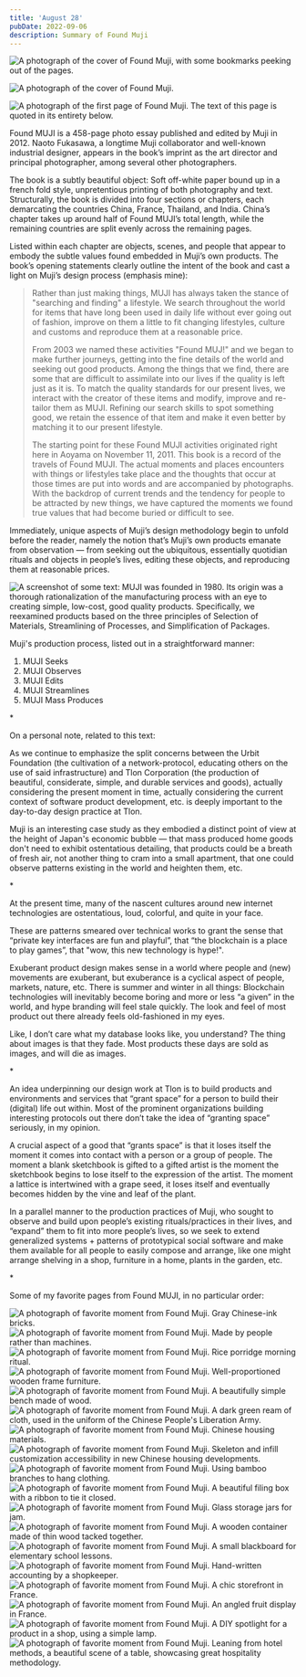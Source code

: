 ```yaml
---
title: 'August 28'
pubDate: 2022-09-06
description: Summary of Found Muji
---
```


![A photograph of the cover of Found Muji, with some bookmarks peeking out of the pages.](../../assets/220906/1.jpeg)

![A photograph of the cover of Found Muji.](../../assets/220906/2.jpeg)

![A photograph of the first page of Found Muji. The text of this page is quoted in its entirety below.](../../assets/220906/3.jpeg)

Found MUJI is a 458-page photo essay published and edited by Muji in 2012. Naoto Fukasawa, a longtime Muji collaborator and well-known industrial designer, appears in the book’s imprint as the art director and principal photographer, among several other photographers.

The book is a subtly beautiful object: Soft off-white paper bound up in a french fold style, unpretentious printing of both photography and text. Structurally, the book is divided into four sections or chapters, each demarcating the countries China, France, Thailand, and India. China’s chapter takes up around half of Found MUJI’s total length, while the remaining countries are split evenly across the remaining pages.

Listed within each chapter are objects, scenes, and people that appear to embody the subtle values found embedded in Muji’s own products. The book’s opening statements clearly outline the intent of the book and cast a light on Muji’s design process (emphasis mine):

> Rather than just making things, MUJI has always taken the stance of "searching and finding" a lifestyle. We search throughout the world for items that have long been used in daily life without ever going out of fashion, improve on them a little to fit changing lifestyles, culture and customs and reproduce them at a reasonable price.
>
> From 2003 we named these activities "Found MUJ!" and we began to make further journeys, getting into the fine details of the world and seeking out good products. Among the things that we find, there are some that are difficult to assimilate into our lives if the quality is left just as it is. To match the quality standards for our present lives, we interact with the creator of these items and modify, improve and re-tailor them as MUJI. Refining our search skills to spot something good, we retain the essence of that item and make it even better by matching it to our present lifestyle.
>
> The starting point for these Found MUJI activities originated right here in Aoyama on November 11, 2011. This book is a record of the travels of Found MUJI. The actual moments and places encounters with things or lifestyles take place and the thoughts that occur at those times are put into words and are accompanied by photographs. With the backdrop of current trends and the tendency for people to be attracted by new things, we have captured the moments we found true values that had become buried or difficult to see.

Immediately, unique aspects of Muji’s design methodology begin to unfold before the reader, namely the notion that’s Muji’s own products emanate from observation — from seeking out the ubiquitous, essentially quotidian rituals and objects in people’s lives, editing these objects, and reproducing them at reasonable prices.

![A screenshot of some text: MUJI was founded in 1980. Its origin was a thorough rationalization of the manufacturing process with an eye to creating simple, low-cost, good quality products. Specifically, we reexamined products based on the three principles of Selection of Materials, Streamlining of Processes, and Simplification of Packages.](../../assets/220906/5.png)

Muji's production process, listed out in a straightforward manner:

1. MUJI Seeks
2. MUJI Observes
3. MUJI Edits
4. MUJI Streamlines
5. MUJI Mass Produces

\*

On a personal note, related to this text:

As we continue to emphasize the split concerns between the Urbit Foundation (the cultivation of a network-protocol, educating others on the use of said infrastructure) and Tlon Corporation (the production of beautiful, considerate, simple, and durable services and goods), actually considering the present moment in time, actually considering the current context of software product development, etc. is deeply important to the day-to-day design practice at Tlon.

Muji is an interesting case study as they embodied a distinct point of view at the height of Japan's economic bubble — that mass produced home goods don't need to exhibit ostentatious detailing, that products could be a breath of fresh air, not another thing to cram into a small apartment, that one could observe patterns existing in the world and heighten them, etc.

\*

At the present time, many of the nascent cultures around new internet technologies are ostentatious, loud, colorful, and quite in your face.

These are patterns smeared over technical works to grant the sense that “private key interfaces are fun and playful”, that “the blockchain is a place to play games”, that "wow, this new technology is hype!".

Exuberant product design makes sense in a world where people and (new) movements are exuberant, but exuberance is a cyclical aspect of people, markets, nature, etc. There is summer and winter in all things: Blockchain technologies will inevitably become boring and more or less “a given” in the world, and hype branding will feel stale quickly. The look and feel of most product out there already feels old-fashioned in my eyes.

Like, I don’t care what my database looks like, you understand? The thing about images is that they fade. Most products these days are sold as images, and will die as images.

\*

An idea underpinning our design work at Tlon is to build products and environments and services that “grant space” for a person to build their (digital) life out within. Most of the prominent organizations building interesting protocols out there don’t take the idea of “granting space” seriously, in my opinion.

A crucial aspect of a good that “grants space” is that it loses itself the moment it comes into contact with a person or a group of people. The moment a blank sketchbook is gifted to a gifted artist is the moment the sketchbook begins to lose itself to the expression of the artist. The moment a lattice is intertwined with a grape seed, it loses itself and eventually becomes hidden by the vine and leaf of the plant.

In a parallel manner to the production practices of Muji, who sought to observe and build upon people’s existing rituals/practices in their lives, and “expand” them to fit into more people’s lives, so we seek to extend generalized systems + patterns of prototypical social software and make them available for all people to easily compose and arrange, like one might arrange shelving in a shop, furniture in a home, plants in the garden, etc.

\*

Some of my favorite pages from Found MUJI, in no particular order:

![A photograph of favorite moment from Found Muji. Gray Chinese-ink bricks.](../../assets/220906/6.jpeg)
![A photograph of favorite moment from Found Muji. Made by people rather than machines.](../../assets/220906/7.jpeg)
![A photograph of favorite moment from Found Muji. Rice porridge morning ritual.](../../assets/220906/8.jpeg)
![A photograph of favorite moment from Found Muji. Well-proportioned wooden frame furniture.](../../assets/220906/9.jpeg)
![A photograph of favorite moment from Found Muji. A beautifully simple bench made of wood.](../../assets/220906/10.jpeg)
![A photograph of favorite moment from Found Muji. A dark green ream of cloth, used in the uniform of the Chinese People's Liberation Army.](../../assets/220906/11.jpeg)
![A photograph of favorite moment from Found Muji. Chinese housing materials.](../../assets/220906/12.jpeg)
![A photograph of favorite moment from Found Muji. Skeleton and infill customization accessibility in new Chinese housing developments.](../../assets/220906/13.jpeg)
![A photograph of favorite moment from Found Muji. Using bamboo branches to hang clothing.](../../assets/220906/14.jpeg)
![A photograph of favorite moment from Found Muji. A beautiful filing box with a ribbon to tie it closed.](../../assets/220906/15.jpeg)
![A photograph of favorite moment from Found Muji. Glass storage jars for jam.](../../assets/220906/16.jpeg)
![A photograph of favorite moment from Found Muji. A wooden container made of thin wood tacked together.](../../assets/220906/17.jpeg)
![A photograph of favorite moment from Found Muji. A small blackboard for elementary school lessons.](../../assets/220906/18.jpeg)
![A photograph of favorite moment from Found Muji. Hand-written accounting by a shopkeeper.](../../assets/220906/19.jpeg)
![A photograph of favorite moment from Found Muji. A chic storefront in France.](../../assets/220906/20.jpeg)
![A photograph of favorite moment from Found Muji. An angled fruit display in France.](../../assets/220906/21.jpeg)
![A photograph of favorite moment from Found Muji. A DIY spotlight for a product in a shop, using a simple lamp.](../../assets/220906/22.jpeg)
![A photograph of favorite moment from Found Muji. Leaning from hotel methods, a beautiful scene of a table, showcasing great hospitality methodology.](../../assets/220906/23.jpeg)
